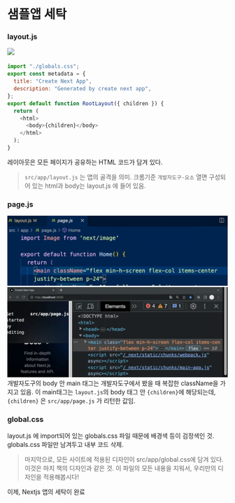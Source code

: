 # 샘플앱 세탁

### layout.js

![](https://s3-ap-northeast-2.amazonaws.com/opentutorials-user-file/module/6341/13029.png)

```js
import "./globals.css";
export const metadata = {
  title: "Create Next App",
  description: "Generated by create next app",
};
export default function RootLayout({ children }) {
  return (
    <html>
      <body>{children}</body>
    </html>
  );
}
```

레이아웃은 모든 페이지가 공유하는 HTML 코드가 담겨 있다.

> `src/app/layout.js` 는 앱의 골격을 의미.
> 크롬기준 `개발자도구-요소` 열면 구성되어 있는 html과 body는 layout.js 에 들어 있음.

### page.js

![Alt text](image.png)
![Alt text](image-1.png)
개발자도구의 body 안 main 태그는 개발자도구에서 봤을 때 복잡한 className을 가지고 있음.
이 main태그는 `layout.js`의 body 태그 안 `{children}`에 해당되는데, `{children}` 은 `src/app/page.js` 가 리턴한 값임.

### global.css

layout.js 에 import되어 있는 globals.css 파일 때문에 배경색 등이 검정색인 것. globals.css 파일만 남겨두고 내부 코드 삭제.

> 마지막으로, 모든 사이트에 적용된 디자인이 src/app/global.css에 담겨 있다.
> 이것은 마치 책의 디자인과 같은 것.
> 이 파일의 모든 내용을 지워서, 우리만의 디자인을 적용해봅시다!

이제, Nextjs 앱의 세탁이 완료

